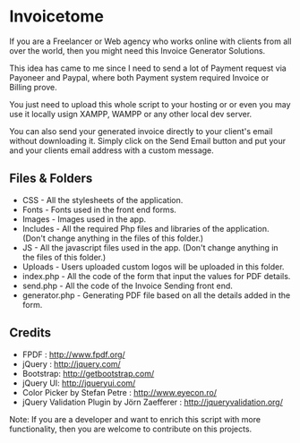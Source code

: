 # Invoicetome

If you are a Freelancer or Web agency who works online with clients from all over the world, then you might need this Invoice Generator Solutions.

This idea has came to me since I need to send a lot of Payment request via Payoneer and Paypal, where both Payment system required Invoice or Billing prove.

You just need to upload this whole script to your hosting or or even you may use it locally usign XAMPP, WAMPP or any other local dev server.

You can also send your generated invoice directly to your client's email without downloading it. Simply click on the Send Email button and put your and your clients email address with a custom message.

## Files & Folders

* CSS - All the stylesheets of the application.
* Fonts - Fonts used in the front end forms.
* Images - Images used in the app.
* Includes - All the required Php files and libraries of the application. (Don't change anything in the files of this folder.)
* JS - All the javascript files used in the app. (Don't change anything in the files of this folder.)
* Uploads - Users uploaded custom logos will be uploaded in this folder.
* index.php - All the code of the form that input the values for PDF details.
* send.php - All the code of the Invoice Sending front end.
* generator.php - Generating PDF file based on all the details added in the form.

## Credits

* FPDF : http://www.fpdf.org/
* jQuery : http://jquery.com/
* Bootstrap: http://getbootstrap.com/
* jQuery UI: http://jqueryui.com/
* Color Picker by Stefan Petre : http://www.eyecon.ro/
* jQuery Validation Plugin by Jörn Zaefferer : http://jqueryvalidation.org/

Note: If you are a developer and want to enrich this script with more functionality, then you are welcome to contribute on this projects.
